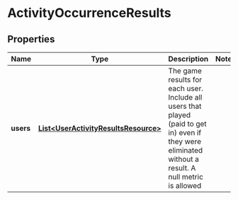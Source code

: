 
# ActivityOccurrenceResults

## Properties
Name | Type | Description | Notes
------------ | ------------- | ------------- | -------------
**users** | [**List&lt;UserActivityResultsResource&gt;**](UserActivityResultsResource.md) | The game results for each user. Include all users that played (paid to get in) even if they were eliminated without a result. A null metric is allowed | 



